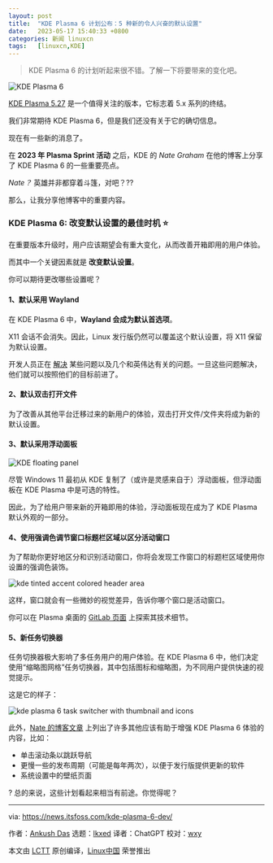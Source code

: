 ```yaml
---
layout: post
title:	"KDE Plasma 6 计划公布：5 种新的令人兴奋的默认设置"
date:	2023-05-17 15:40:33 +0800 
categories:	新闻 linuxcn 
tags:	[linuxcn,KDE]
---
```




> 
> KDE Plasma 6 的计划听起来很不错。了解一下将要带来的变化吧。
> 
> 
> 


![KDE Plasma 6](/Asserts/Images//attachment/album/202305/17/154033xxgu5y841cau5a1a.jpg)


[KDE Plasma 5.27](https://news.itsfoss.com/kde-plasma-5-27-release/) 是一个值得关注的版本，它标志着 5.x 系列的终结。


我们非常期待 KDE Plasma 6，但是我们还没有关于它的确切信息。


现在有一些新的消息了。


在 **2023 年 Plasma Sprint 活动** 之后，KDE 的 *Nate Graham* 在他的博客上分享了 KDE Plasma 6 的一些重要亮点。


*Nate？* 英雄并非都穿着斗篷，对吧？??


那么，让我分享他博客中的重要内容。


### KDE Plasma 6: 改变默认设置的最佳时机 ⭐


在重要版本升级时，用户应该期望会有重大变化，从而改善开箱即用的用户体验。


而其中一个关键因素就是 **改变默认设置**。


你可以期待更改哪些设置呢？


#### 1、默认采用 Wayland


在 KDE Plasma 6 中，**Wayland 会成为默认首选项**。


X11 会话不会消失。因此，Linux 发行版仍然可以覆盖这个默认设置，将 X11 保留为默认设置。


开发人员正在 [解决](https://invent.kde.org/plasma/plasma-workspace/-/merge_requests/2188?ref=news.itsfoss.com#note_676355) 某些问题以及几个和英伟达有关的问题。一旦这些问题解决，他们就可以按照他们的目标前进了。


#### 2、默认双击打开文件


为了改善从其他平台迁移过来的新用户的体验，双击打开文件/文件夹将成为新的默认设置。


#### 3、默认采用浮动面板


![KDE floating panel](/Asserts/Images//attachment/album/202305/17/154033p3n129t21fwwzct1.jpg)


尽管 Windows 11 最初从 KDE 复制了（或许是灵感来自于）浮动面板，但浮动面板在 KDE Plasma 中是可选的特性。


因此，为了给用户带来新的开箱即用的体验，浮动面板现在成为了 KDE Plasma 默认外观的一部分。


#### 4、使用强调色调节窗口标题栏区域以区分活动窗口


为了帮助你更好地区分和识别活动窗口，你将会发现工作窗口的标题栏区域使用你设置的强调色装饰。


![kde tinted accent colored header area](/Asserts/Images//attachment/album/202305/17/154033c3e1ejld3d4l224z.jpg)


这样，窗口就会有一些微妙的视觉差异，告诉你哪个窗口是活动窗口。


你可以在 Plasma 桌面的 [GitLab 页面](https://invent.kde.org/plasma/plasma-desktop/-/issues/78?ref=news.itsfoss.com) 上探索其技术细节。


#### 5、新任务切换器


任务切换器极大影响了多任务用户的用户体验。在 KDE Plasma 6 中，他们决定使用“缩略图网格”任务切换器，其中包括图标和缩略图，为不同用户提供快速的视觉提示。


这是它的样子：


![kde plasma 6 task switcher with thumbnail and icons](/Asserts/Images//attachment/album/202305/17/154033ccyopm00hzys5ey5.jpg)


此外，[Nate 的博客文章](https://pointieststick.com/2023/05/11/plasma-6-better-defaults/?ref=news.itsfoss.com) 上列出了许多其他应该有助于增强 KDE Plasma 6 体验的内容，比如：


* 单击滚动条以跳跃导航
* 更慢一些的发布周期（可能是每年两次），以便于发行版提供更新的软件
* 系统设置中的壁纸页面


? 总的来说，这些计划看起来相当有前途。你觉得呢？




---


via: <https://news.itsfoss.com/kde-plasma-6-dev/>


作者：[Ankush Das](https://news.itsfoss.com/author/ankush/) 选题：[lkxed](https://github.com/lkxed/) 译者：ChatGPT 校对：[wxy](https://github.com/wxy)


本文由 [LCTT](https://github.com/LCTT/TranslateProject) 原创编译，[Linux中国](https://linux.cn/) 荣誉推出
